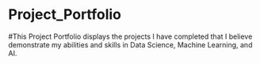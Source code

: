 # Project_Portfolio
#This Project Portfolio displays the projects I have completed that I believe demonstrate my abilities and skills in Data Science, Machine Learning, and AI.
